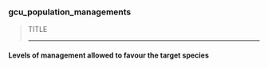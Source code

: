 ### gcu_population_managements



> TITLE
> 
> ------

#### Levels of management allowed to favour the target species